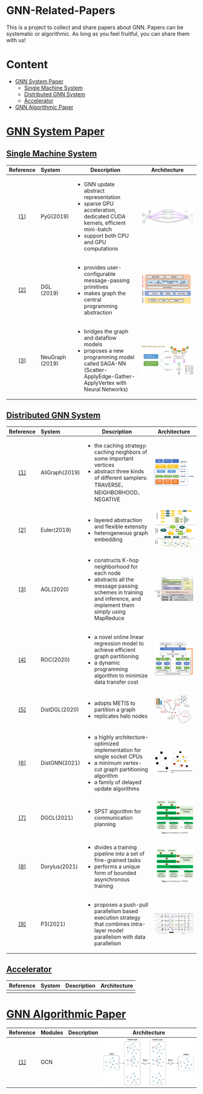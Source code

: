 # GNN-Related-Papers
This is a project to collect and share papers about GNN. Papers can be systematic or algorithmic. As long as you feel fruitful, you can share them with us!
# Content
- <a href = "#GNN-System-Paper">GNN System Paper</a>
  - <a href = "#Single-Machine-System">Single Machine System</a>
  - <a href = "#Distributed-GNN-System">Distributed GNN System</a>
  - <a href = "#Accelerator">Accelerator</a>
- <a href = "#GNN-Algorithmic-Paper">GNN Algorithmic Paper</a>

# [GNN System Paper](#content)
## [Single Machine System](#content)
| Reference                       | System | Description                                                  | Architecture                            |
| :-----------------------------: | :----- | ------------------------------------------------------------ | --------------------------------------- |
| <a href = "https://arxiv.org/pdf/1903.02428.pdf">[1]</a> | PyG(2019)     | <ul><li>GNN update abstract representation</li><li>sparse GPU acceleration, dedicated CUDA kernels, efficient mini-batch</li><li>support both CPU and GPU computations</li></ul> | ![PyG](./image/system/pyg.png) |
| <a href = "https://arxiv.org/pdf/1909.01315.pdf">[2]</a> | DGL (2019)    | <ul><li>provides user-configurable message-passing primitives</li><li>makes graph the central programming abstraction</li> | ![DGL](./image/system/dgl.png) |
| <a href = "https://www.usenix.org/system/files/atc19-ma_0.pdf">[3]</a> | NeuGraph (2019) | <ul><li>bridges the graph and dataflow models</li><li>proposes a new programming model called SAGA-NN (Scatter-ApplyEdge-Gather-ApplyVertex with Neural Networks)</li> | ![NeuGraph](./image/system/neugraph.png) |

## [Distributed GNN System](#content)
| Reference                       | System | Description                                                  | Architecture                            |
| :-----------------------------: | :----- | ------------------------------------------------------------ | --------------------------------------- |
| <a href = "http://www.vldb.org/pvldb/vol12/p2094-zhu.pdf">[1]</a> | AliGraph(2019)     | <ul><li>the caching strategy: caching neighbors of some important vertices</li><li>abstract three kinds of different samplers: TRAVERSE、 NEIGHBORHOOD、 NEGATIVE</li></ul> | ![AliGraph](./image/system/aligraph.png) |
| <a href = "https://github.com/alibaba/euler/wiki/System-Introduction">[2]</a> | Euler(2019)    | <ul><li>layered abstraction and flexible extensity</li><li>heterogeneous graph embedding</li></ul> | ![Euler](./image/system/euler.png) |
| <a href = "http://www.vldb.org/pvldb/vol13/p3125-zhang.pdf">[3]</a> |  AGL(2020)    | <ul><li>constructs K-hop neighborhood for each node</li><li>abstracts all the message passing schemes in training and inference, and implement them simply using MapReduce</li></ul> | ![AGL](./image/system/agl.png) |
| <a href = "https://proceedings.mlsys.org/paper/2020/file/fe9fc289c3ff0af142b6d3bead98a923-Paper.pdf">[4]</a> |  ROC(2020)    | <ul><li>a novel online linear regression model to achieve efficient graph partitioning</li><li>a dynamic programming algorithm to minimize data transfer cost</li></ul> | ![ROC](./image/system/roc.png) |
| <a href = "https://arxiv.org/pdf/2010.05337.pdf">[5]</a> |  DistDGL(2020)    | <ul><li>adopts METIS to partition a graph</li><li>replicates halo nodes</li></ul> | ![DistDGL](./image/system/distdgl.png) |
| <a href = "https://arxiv.org/pdf/2104.06700.pdf">[6]</a> |  DistGNN(2021)    | <ul><li>a highly architecture-optimized implementation for single socket CPUs</li><li>a minimum vertex-cut graph partitioning algorithm</li><li>a family of delayed update algorithms</li></ul> | ![DistGNN](./image/system/distgnn.png) |
| <a href = "https://dl.acm.org/doi/pdf/10.1145/3447786.3456233">[7]</a> |  DGCL(2021)    | <ul><li>SPST algorithm for communication planning</li></ul> | ![DGCL](./image/system/dgcl.png) |
| <a href = "https://www.usenix.org/system/files/osdi21-thorpe.pdf">[8]</a> |  Dorylus(2021)    | <ul><li>divides a training pipeline into a set of fine-grained tasks</li><li>performs a unique form of bounded asynchronous training</li></ul> | ![DGCL](./image/system/dgcl.png) |
| <a href = "https://www.usenix.org/system/files/osdi21-gandhi.pdf">[9]</a> |  P3(2021)    | <ul><li>proposes a push-pull parallelism based execution strategy that combines intra-layer model parallelism with data parallelism</li></ul> | ![P3](./image/system/p3.png) |

## [Accelerator](#content)
| Reference                       | System | Description                                                  | Architecture                            |
| :-----------------------------: | :----- | ------------------------------------------------------------ | --------------------------------------- |
| | | | |

# [GNN Algorithmic Paper](#content)
| Reference                       | Modules | Description                                                  | Architecture                            |
| :-----------------------------: | ------- | ------------------------------------------------------------ | --------------------------------------- |
| <a href = "https://openreview.net/pdf?id=SJU4ayYgl">[1]</a> | GCN     |  | ![GCN](./image/algorithmic/GCN.png) |
